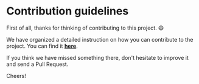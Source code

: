 
# Contribution guidelines

First of all, thanks for thinking of contributing to this project. :smile:

We have organized a detailed instruction on how you can contribute to the project. You can find it [**here**](https://leafglobalfintech.github.io/docs/leaf-loans/contributing/).

If you think we have missed something there, don't hesitate to improve it and send a Pull Request.

Cheers!